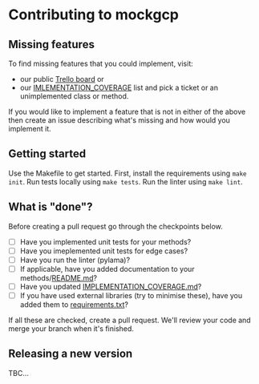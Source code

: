 # Contributing to mockgcp

## Missing features

To find missing features that you could implement, visit:

- our public [Trello board](https://trello.com/b/7cK9emg4/mockgcp) or
- our [IMLEMENTATION_COVERAGE](https://github.com/alexandraabbas/mock-gcp/blob/master/IMLEMENTATION_COVERAGE.md) list
  and pick a ticket or an unimplemented class or method.

If you would like to implement a feature that is not in either of the above then create an issue describing what's missing and how would you implement it.

## Getting started

Use the Makefile to get started. First, install the requirements using `make init`. Run tests locally using `make tests`. Run the linter using `make lint`.

## What is "done"?

Before creating a pull request go through the checkpoints below.

- [ ] Have you implemented unit tests for your methods?
- [ ] Have you imeplemented unit tests for edge cases?
- [ ] Have you run the linter (pylama)?
- [ ] If applicable, have you added documentation to your methods/[README.md](https://github.com/alexandraabbas/mock-gcp/blob/master/README.md)?
- [ ] Have you updated [IMPLEMENTATION_COVERAGE.md](https://github.com/alexandraabbas/mock-gcp/blob/master/IMLEMENTATION_COVERAGE.md)?
- [ ] If you have used external libraries (try to minimise these), have you added them to [requirements.txt](https://github.com/alexandraabbas/mock-gcp/blob/master/requirements.txt)?

If all these are checked, create a pull request. We'll review your code and merge your branch when it's finished.

## Releasing a new version

TBC...
